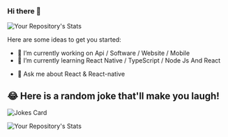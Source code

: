 ### Hi there 👋

![Your Repository's Stats](https://github-readme-stats.vercel.app/api?username=enzotoyos&show_icons=true)

<!--
**enzotoyos/enzotoyos** is a ✨ _special_ ✨ repository because its `README.md` (this file) appears on your GitHub profile.
-->
Here are some ideas to get you started:

- 🔭 I’m currently working on Api / Software / Website / Mobile
- 🌱 I’m currently learning React Native / TypeScript / Node Js And React
<!-- - 👯 I’m looking to collaborate on ...
 - 🤔 I’m looking for help with ... -->
- 💬 Ask me about React & React-native
<!-- - 📫 How to reach me: ...
- 😄 Pronouns: ...  -->

## 😂 Here is a random joke that'll make you laugh!
![Jokes Card](https://readme-jokes.vercel.app/api)


![Your Repository's Stats](https://github-readme-stats.vercel.app/api/top-langs/?username=enzotoyos&theme=blue)

